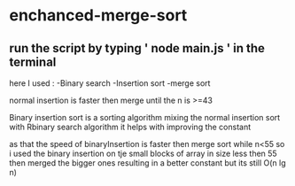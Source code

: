 # enchanced-merge-sort
## run the script by typing ' node main.js ' in the terminal
here I used : -Binary search -Insertion sort -merge sort

normal insertion is faster then merge until the n is >=43

Binary insertion sort is a sorting algorithm mixing the normal insertion sort with Rbinary search algorithm it helps with improving the constant

as that the speed of binaryInsertion is faster then merge sort while n<55 so i used the binary insertion on tje small blocks of array in size less then 55 then merged the bigger ones resulting in a better constant but its still O(n lg n)
